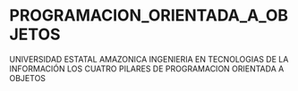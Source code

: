 # PROGRAMACION_ORIENTADA_A_OBJETOS
UNIVERSIDAD ESTATAL AMAZONICA 
INGENIERIA EN TECNOLOGIAS DE LA INFORMACIÓN 
LOS CUATRO PILARES DE PROGRAMACION ORIENTADA A OBJETOS
